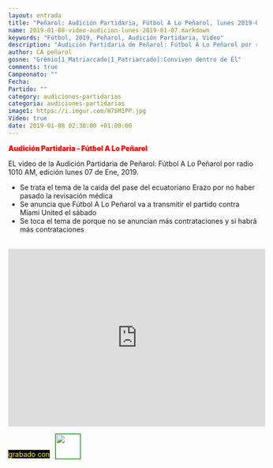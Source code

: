 ```yaml
---
layout: entrada
title: "Peñarol: Audición Partidaria, Fútbol A Lo Peñarol, lunes 2019-01-07 por 1010 AM"
name: 2019-01-08-video-audicion-lunes-2019-01-07.markdown
keywords: "Fútbol, 2019, Peñarol, Audición Partidaria, Video"
description: "Audición Partidaria de Peñarol: Fútbol A Lo Peñarol por radio 1010 AM, edición del lunes 07 de Ene"
author: CA peñarol
gosne: "Grêmio[1_Matriarcado|1_Patriarcado]:Conviven dentro de Êl"
comments: true
Campeonato: ""
Fecha:
Partido: ""
category: audiciones-partidarias
categoria: audiciones-partidarias
image1: https://i.imgur.com/W7SM1PP.jpg
Video: true
date: 2019-01-08 02:30:00 +01:00:00
---
```

<!---
Campeonato: <span>{{ page.Campeonato }}</span><br>
Fecha: <span>{{ page.Fecha }}</span><br>
Encuentro: <span>{{ page.Partido }}</span><br>-->
<span style="color:red;font-weight:900">Audición Partidaria - Fútbol A Lo Peñarol</span>

EL video de la Audición Partidaria de Peñarol: Fútbol A Lo Peñarol por radio 1010 AM, edición lunes 07 de Ene, 2019.

  - Se trata el tema de la caída del pase del ecuatoriano Erazo por no haber pasado la revisación médica
  - Se anuncia que Fútbol A Lo Peñarol va a transmitir el partido contra Miami United el sábado
  - Se toca el tema de porque no se anuncian más contrataciones y si habrá más contrataciones

<br>

<iframe width="521" height="360" src="https://www.youtube.com/embed/KeIXbGfjfMg" frameborder="0" allow="accelerometer; autoplay; encrypted-media; gyroscope; picture-in-picture" allowfullscreen></iframe>

<span style="color:yellow;background:black;margin-top:0px;">grabado con</span> <a href="http://ffmpeg.org"><img src="{{ site.url }}/images/ffmpeg.png" width="50px" style="border:1px solid green;vertical-align: sub;margin-left:7px;"></a>
